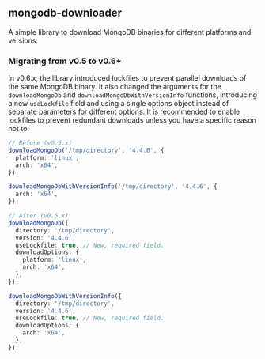 ## mongodb-downloader

A simple library to download MongoDB binaries for different platforms and versions.

### Migrating from v0.5 to v0.6+

In v0.6.x, the library introduced lockfiles to prevent parallel downloads of the same MongoDB binary. It also changed the arguments for the `downloadMongoDb` and `downloadMongoDbWithVersionInfo` functions, introducing a new `useLockfile` field and using a single options object instead of separate parameters for different options. It is recommended to enable lockfiles to prevent redundant downloads unless you have a specific reason not to.

```ts
// Before (v0.5.x)
downloadMongoDb('/tmp/directory', '4.4.6', {
  platform: 'linux',
  arch: 'x64',
});

downloadMongoDbWithVersionInfo('/tmp/directory', '4.4.6', {
  arch: 'x64',
});

// After (v0.6.x)
downloadMongoDb({
  directory: '/tmp/directory',
  version: '4.4.6',
  useLockfile: true, // New, required field.
  downloadOptions: {
    platform: 'linux',
    arch: 'x64',
  },
});

downloadMongoDbWithVersionInfo({
  directory: '/tmp/directory',
  version: '4.4.6',
  useLockfile: true, // New, required field.
  downloadOptions: {
    arch: 'x64',
  },
});
```
